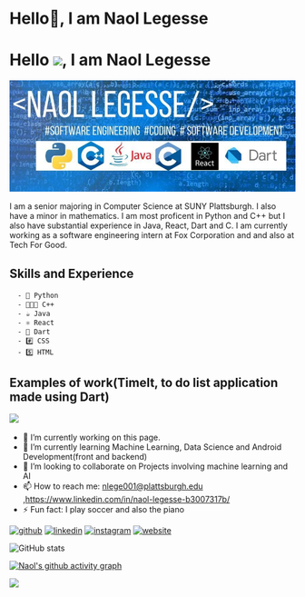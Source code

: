 

# Hello👋, I am Naol Legesse
# Hello <img src = https://github.com/TheDudeThatCode/TheDudeThatCode/blob/master/Assets/Hi.gif>, I am Naol Legesse
![Software Engineering Intern](https://github.com/Nlege001/Nlege001/blob/main/PPy.jpg)


I am a senior majoring in Computer Science at SUNY Plattsburgh. I also have a minor in mathematics. I am most proficent in Python and C++ but I also have substantial experience in Java, React, Dart and C. I am currently working as a software engineering intern at Fox Corporation and and also at Tech For Good. 

## Skills and Experience
      - 🐍 Python
      - 👨‍👧‍👦 C++
      - ☕️ Java
      - ⚛️ React
      - 🎯 Dart
      - #️⃣ CSS
      - 5️⃣ HTML
 
## Examples of work(TimeIt, to do list application made using Dart)
<img src="https://media.giphy.com/media/exXiQNYLPjTdyGvw3o/giphy.gif" width= 500/>


- 🔭 I’m currently working on this page. 
- 🌱 I’m currently learning Machine Learning, Data Science and Android Development(front and backend)
- 👯 I’m looking to collaborate on Projects involving machine learning and AI  
- 📫 How to reach me: nlege001@plattsburgh.edu ,https://www.linkedin.com/in/naol-legesse-b3007317b/ 
- ⚡ Fun fact: I play soccer and also the piano 


[<img src='https://cdn.jsdelivr.net/npm/simple-icons@3.0.1/icons/github.svg' alt='github' height='40'>](https://github.com/Nlege001)  [<img src='https://cdn.jsdelivr.net/npm/simple-icons@3.0.1/icons/linkedin.svg' alt='linkedin' height='40'>](hhttps://www.linkedin.com/in/naol-legesse-b3007317b/)  [<img src='https://cdn.jsdelivr.net/npm/simple-icons@3.0.1/icons/instagram.svg' alt='instagram' height='40'>](https://www.instagram.com/@dechassanaol/)  [<img src='https://cdn.jsdelivr.net/npm/simple-icons@3.0.1/icons/icloud.svg' alt='website' height='40'>](https://www.linkedin.com/in/naol-legesse-b3007317b/)  

<!---[![Top Langs](https://github-readme-stats.vercel.app/api/top-langs/?username=Nlege001)](https://github.com/anuraghazra/github-readme-stats)--->

![GitHub stats](https://github-readme-stats.vercel.app/api?username=Nlege001&show_icons=true&theme=dracula)  

[![Naol's github activity graph](https://activity-graph.herokuapp.com/graph?username=Nlege001&theme=github)](https://activity-graph.herokuapp.com/graph?username=Nlege001)  

![](https://komarev.com/ghpvc/?username=your-github-username)



